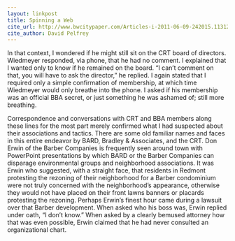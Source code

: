 ```yaml
---
layout: linkpost
title: Spinning a Web
cite_url: http://www.bwcitypaper.com/Articles-i-2011-06-09-242015.113121-Spinning-a-Web.html
cite_author: David Pelfrey
---
```

In that context, I wondered if he might still sit on the CRT board of directors. Wiedmeyer responded, via phone, that he had no comment. I explained that I wanted only to know if he remained on the board. “I can’t comment on that, you will have to ask the director,” he replied. I again stated that I required only a simple confirmation of membership, at which time Wiedmeyer would only breathe into the phone. I asked if his membership was an official BBA secret, or just something he was ashamed of; still more breathing.
  
Correspondence and conversations with CRT and BBA members along these lines for the most part merely confirmed what I had suspected about their associations and tactics. There are some old familiar names and faces in this entire endeavor by BARD, Bradley & Associates, and the CRT. Don Erwin of the Barber Companies is frequently seen around town with PowerPoint presentations by which BARD or the Barber Companies can disparage environmental groups and neighborhood associations. It was Erwin who suggested, with a straight face, that residents in Redmont protesting the rezoning of their neighborhood for a Barber condominium were not truly concerned with the neighborhood’s appearance, otherwise they would not have placed on their front lawns banners or placards protesting the rezoning. Perhaps Erwin’s finest hour came during a lawsuit over that Barber development. When asked who his boss was, Erwin replied under oath, “I don’t know.” When asked by a clearly bemused attorney how that was even possible, Erwin claimed that he had never consulted an organizational chart.  

